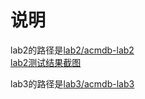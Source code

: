 # 说明
lab2的路径是[lab2/acmdb-lab2](lab2/acmdb-lab2/)  
[lab2测试结果截图](lab2/lab2.md)  

lab3的路径是[lab3/acmdb-lab3](lab3/acmdb-lab3/)
